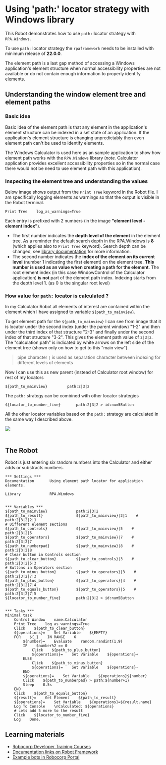 # Using 'path:' locator strategy with Windows library

This Robot demonstrates how to use `path:` locator strategy with `RPA.Windows`. 

To use `path:` locator strategy the `rpaframework` needs to be installed with minimum release of **22.0.0**.

The element path is a last gap method of accessing a Windows application's element structure when normal accessibility 
properties are not available or do not contain enough information to properly identify elements.

## Understanding the window element tree and element paths

### Basic idea

Basic idea of the element path is that any element in the application's element structure can be indexed in a set state of
an application. If the application's element structure is changing unpredictably then even element path can't be used
to identify elements.

The Windows Calculator is used here as an sample application to show how element path works with the `RPA.Windows` library (*note.* Calculator
application provides excellent accessibility properties so in the normal case there would not be need to use element path with
this application).

### Inspecting the element tree and understanding the values

Below image shows output from the `Print Tree` keyword in the Robot file. I am specifically logging elements as warnings so that the output is visible in
the Robot terminal.

```robot
Print Tree    log_as_warnings=True
```

Each entry is prefixed with 2 numbers (in the image **"element level -element index"**). 

- The first number indicates the **depth level of the element** in the element tree. 
As a reminder the default search depth in the RPA.Windows is **8** (which applies also to `Print Tree` keyword). Search depth can be changed, 
see [library documentation](https://robocorp.com/docs/libraries/rpa-framework/rpa-windowss) for more information.
- The second number indicates the **index of the element on its current level** (number 1 indicating the first element) on the element tree. 
**This number is used as an value when creating a path for the element**. The root element index (in this case WindowControl of the Calculator application) 
**is not** part of the element path index. Indexing starts from the depth level 1. (as 0 is the singular root level)

### How value for `path:` locator is calculated ?

In my Calculator Robot all elements of interest are contained within the element which I have assigned to variable `${path_to_mainview}`.

To get element path for the `${path_to_mainview}` I can see from image that it is locator under the second index (under the parent window) "1-2" and then 
under the third index of that structure "2-3" and finally under the second index of that structure "3-2". This gives the element path value of `2|3|2`. 
The "calculation path" is indicated by white arrows on the left side of the element tree (shown only on how to get to this "main view").

> pipe character `|` is used as separation character between indexing for different levels of elements

Now I can use this as new parent (instead of Calculator root window) for rest of my locators

```robot
${path_to_mainview}         path:2|3|2
```

The `path:` strategy can be combined with other locator strategies

```robot
${locator_to_number_five}       path:2|3|2 > id:num5Button
```

All the other locator variables based on the `path:` strategy are calculated in the same way I described above.


<img src="images/calculator_print_tree.png" style="margin-bottom:20px">

## The Robot

Robot is just entering six random numbers into the Calculator and either adds or substracts numbers.

```robot
*** Settings ***
Documentation       Using element path locator for application elements.

Library             RPA.Windows


*** Variables ***
${path_to_mainview}             path:2|3|2
${path_to_result}               ${path_to_mainview}|2|1    # path:2|3|2|2|1
# Different element sections
${path_to_controls}             ${path_to_mainview}|5    # path:2|3|2|5
${path_to_operators}            ${path_to_mainview}|7    # path:2|3|2|7
${path_to_numberpad}            ${path_to_mainview}|8    # path:2|3|2|8
# Clear button in Controls section
${path_to_clear_button}         ${path_to_controls}|3    # path:2|3|2|5|3
# Buttons in Operators section
${path_to_minus_button}         ${path_to_operators}|3    # path:2|3|2|7|3
${path_to_plus_button}          ${path_to_operators}|4    # path:2|3|2|7|4
${path_to_equals_button}        ${path_to_operators}|5    # path:2|3|2|7|5
${locator_to_number_five}       path:2|3|2 > id:num5Button


*** Tasks ***
Minimal task
    Control Window    name:Calculator
    Print Tree    log_as_warnings=True
    Click    ${path_to_clear_button}
    ${operations}=    Set Variable    ${EMPTY}
    FOR    ${_}    IN RANGE    6
        ${number}=    Evaluate    random.randint(1,9)
        IF    $number%2 == 0
            Click    ${path_to_plus_button}
            ${operations}=    Set Variable    ${operations}+
        ELSE
            Click    ${path_to_minus_button}
            ${operations}=    Set Variable    ${operations}-
        END
        ${operations}=    Set Variable    ${operations}${number}
        Click    ${path_to_numberpad} > path:${number+1}
        Sleep    0.5s
    END
    Click    ${path_to_equals_button}
    ${result}=    Get Element    ${path_to_result}
    ${operations}=    Set Variable    ${operations}=${result.name}
    Log To Console    \nCalculated: ${operations}
    # Lets add 5 more to the result
    Click    ${locator_to_number_five}
    Log    Done.
```

## Learning materials

- [Robocorp Developer Training Courses](https://robocorp.com/docs/courses)
- [Documentation links on Robot Framework](https://robocorp.com/docs/languages-and-frameworks/robot-framework)
- [Example bots in Robocorp Portal](https://robocorp.com/portal)
